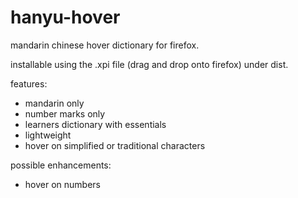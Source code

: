 # hanyu-hover
mandarin chinese hover dictionary for firefox.

installable using the .xpi file (drag and drop onto firefox) under dist.

features:
- mandarin only
- number marks only
- learners dictionary with essentials
- lightweight
- hover on simplified or traditional characters

possible enhancements:
- hover on numbers
